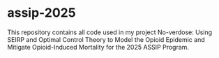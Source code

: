 # assip-2025
This repository contains all code used in my project No-verdose: Using SEIRP and Optimal Control Theory to Model the Opioid Epidemic and Mitigate Opioid-Induced Mortality for the 2025 ASSIP Program.
